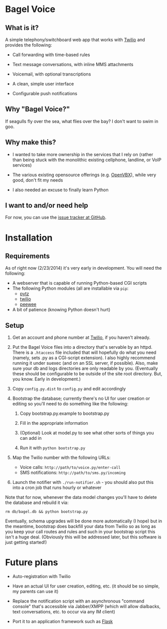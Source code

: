 Bagel Voice
===========

What is it?
-----------

A simple telephony/switchboard web app that works with
[Twilio](http://twilio.com) and provides the following:

- Call forwarding with time-based rules

- Text message conversations, with inline MMS attachments

- Voicemail, with optional transcriptions

- A clean, simple user interface

- Configurable push notifications

Why "Bagel Voice?"
------------------

If seagulls fly over the sea, what flies over the bay? I don't want to swim in goo.

Why make this?
--------------

- I wanted to take more ownership in the services that I rely on
  (rather than being stuck with the monolithic existing cellphone,
  landline, or VoIP services)

- The various existing opensource offerings
  (e.g. [OpenVBX](http://openvbx.org)), while very good, don't fit my
  needs

- I also needed an excuse to finally learn Python

I want to and/or need help
--------------------------

For now, you can use the [issue tracker at
GitHub](https://github.com/plaidfluff/BagelVoice/issues).

Installation
============

Requirements
------------

As of right now (2/23/2014) it's very early in development. You will need the following:

- A webserver that is capable of running Python-based CGI scripts
- The following Python modules (all are installable via `pip`:
    - [pytz](http://pytz.sourceforge.net/)
    - [twilio](http://twilio.com/docs/python/install)
    - [peewee](https://github.com/coleifer/peewee)
- A bit of patience (knowing Python doesn't hurt)

Setup
-----

1. Get an account and phone number at [Twilio](http://twilio.com), if
   you haven't already.

2. Put the Bagel Voice files into a directory that's servable by an
   httpd.  There is a `.htaccess` file included that will hopefully do
   what you need (namely, sets .py as a CGI-script extension). I also
   highly recommend running it under suexec (and on an SSL server, if
   possible). Also, make sure your db and logs directories are only
   readable by you. (Eventually these should be configurable to be
   outside of the site root directory. But, you know. Early in
   development.)

3. Copy `config.py.dist` to `config.py` and edit accordingly

4. Bootstrap the database; currently there's no UI for user creation or editing so you'll
  need to do something like the following:

    1. Copy bootstrap.py.example to bootstrap.py

    2. Fill in the appropriate information

    3. (Optional) Look at model.py to see what other sorts of things you can add in

    4. Run it with `python bootstrap.py`

5. Map the Twilio number with the following URLs:
    - Voice calls: `http://path/to/voice.py/enter-call`
    - SMS notifications: `http://path/to/sms.py/incoming`

6. Launch the notifier with `./run-notifier.sh` - you should also put
   this into a cron job that runs hourly or whatever

Note that for now, whenever the data model changes you'll have to
delete the database and rebuild it via:

    rm db/bagel.db && python bootstrap.py

Eventually, schema upgrades will be done more automatically (I hope)
but in the meantime, bootstrap does backfill your data from Twilio so
as long as you keep your call routes and rules and such in your
bootstrap script this isn't a huge deal.  (Obviously this will be
addressed later, but this software is just getting started!)

Future plans
============

- Auto-registration with Twilio

- Have an actual UI for user creation, editing, etc. (it should be so
  simple, my parents can use it)

- Replace the notification script with an asynchronous "command
  console" that's accessible via Jabber/XMPP (which will allow
  dialbacks, text conversations, etc. to occur via any IM client)

- Port it to an application framework such as
  [Flask](http://flask.pocoo.org/)
